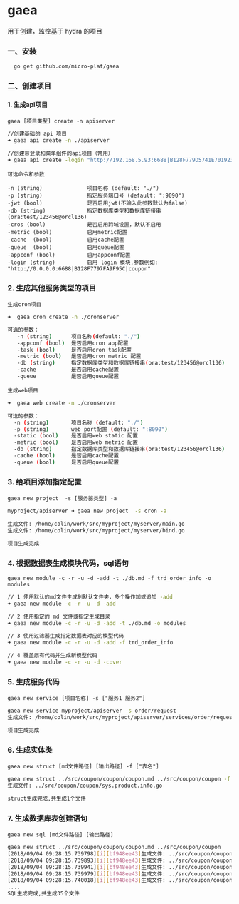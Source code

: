 # gaea

用于创建，监控基于 hydra 的项目

### 一、安装

```sh
  go get github.com/micro-plat/gaea
```

### 二、创建项目

#### 1. 生成api项目

`gaea [项目类型] create -n apiserver`

```sh
//创建基础的 api 项目
➜ gaea api create -n ./apiserver

//创建带登录和菜单组件的api项目（常用）
➜ gaea api create -login "http://192.168.5.93:6688|B128F779D5741E701923346F7FA9F95C|convoy" -n ./apiserver
```

`可选命令和参数`

```
-n (string)              项目名称 (default: "./")
-p (string)              指定服务端口号 (default: ":9090")
-jwt (bool)              是否启用jwt(不输入此参数默认为false)
-db (string)             指定数据库类型和数据库链接串(ora:test/123456@orcl136)
-cros (bool)             是否启用跨域设置，默认不启用
-metric (bool)           启用metric配置
-cache  (bool)           启用cache配置
-queue  (bool)           启用queue配置
-appconf (bool)          启用appconf配置
-login (string)          启用 login 模块,参数例如: "http://0.0.0.0:6688|B128F7797FA9F95C|coupon"
```

### 2. 生成其他服务类型的项目

`生成cron项目`

```sh
➜  gaea cron create -n ./cronserver

可选的参数：
   -n (string)      项目名称(default: "./")
   -appconf (bool)  是否启用cron app配置
   -task (bool)     是否启用cron task配置
   -metric (bool)   是否启用cron metric 配置
   -db (string)     指定数据库类型和数据库链接串(ora:test/123456@orcl136)
   -cache           是否启用cache配置
   -queue           是否启用queue配置

```

`生成web项目`

```sh
➜  gaea web create -n ./cronserver

可选的参数：
  -n (string)       项目名称 (default: "./")
  -p (string)       web port配置 (default: ":8090")
  -static (bool)    是否启用web static 配置
  -metric (bool)    是否启用web metric 配置
  -db (string)      指定数据库类型和数据库链接串(ora:test/123456@orcl136)
  -cache (bool)     是否启用cache配置
  -queue (bool)     是否启用queue配置
```

### 3. 给项目添加指定配置

`gaea new project  -s [服务器类型] -a`

```sh
myproject/apiserver ➜ gaea new project  -s cron -a

生成文件: /home/colin/work/src/myproject/myserver/main.go
生成文件: /home/colin/work/src/myproject/myserver/bind.go

项目生成完成
```

### 4. 根据数据表生成模块代码，sql语句

`gaea new module -c -r -u -d -add -t ./db.md -f trd_order_info -o modules`

```sh
// 1 使用默认的md文件生成到默认文件夹，多个操作加或追加 -add
➜ gaea new module -c -r -u -d -add

// 2 使用指定的 md 文件或指定生成目录 
➜ gaea new module -c -r -u -d -add -t ./db.md -o modules

// 3 使用过滤器生成指定数据表对应的模型代码
➜ gaea new module -c -r -u -d -add -f trd_order_info

// 4 覆盖原有代码并生成新模型代码
➜ gaea new module -c -r -u -d -cover

```

### 5. 生成服务代码

`gaea new service [项目名称] -s ["服务1 服务2"]`

```sh
gaea new service myproject/apiserver -s order/request
生成文件: /home/colin/work/src/myproject/apiserver/services/order/request.go

项目生成完成
```

### 6. 生成实体类

`gaea new struct [md文件路径] [输出路径] -f ["表名"]`

```sh
gaea new struct ../src/coupon/coupon/coupon.md ../src/coupon/coupon -f "sys_product_info"
生成文件: ../src/coupon/coupon/sys.product.info.go

struct生成完成,共生成1个文件
```

### 7. 生成数据库表创建语句

`gaea new sql [md文件路径] [输出路径]`

```sh
gaea new struct ../src/coupon/coupon/coupon.md ../src/coupon/coupon
[2018/09/04 09:28:15.739798][i][bf948ee43]生成文件: ../src/coupon/coupon/trd_order_info.sql
[2018/09/04 09:28:15.739893][i][bf948ee43]生成文件: ../src/coupon/coupon/prd_repository_time.sql
[2018/09/04 09:28:15.739941][i][bf948ee43]生成文件: ../src/coupon/coupon/prd_coupon_temp_pool.sql
[2018/09/04 09:28:15.739979][i][bf948ee43]生成文件: ../src/coupon/coupon/trd_order_refund.sql
[2018/09/04 09:28:15.740018][i][bf948ee43]生成文件: ../src/coupon/coupon/sys_supplier_record.sql
....
SQL生成完成,共生成35个文件
```

